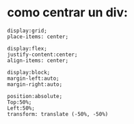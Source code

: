 # como centrar un div:
    
```
display:grid;
place-items: center;
```

```
display:flex;
justify-content:center;
align-items: center;
```

```
display:block;
margin-left:auto;
margin-right:auto;
```

```
position:absolute;
Top:50%;
Left:50%;
transform: translate (-50%, -50%)
```
